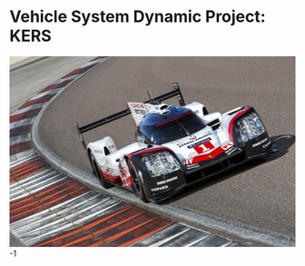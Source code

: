 # Vehicle System Dynamic Project: KERS
![](Report/Images/Porsche%20919%20Hybrid%20-%20wec2017.jpg)
-1[](Report/Images/KERSgif.gif)
